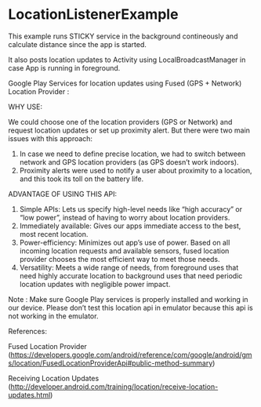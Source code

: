 # LocationListenerExample


This example runs STICKY service in the background contineously and calculate distance since the app is started. 

It also posts location updates to Activity using LocalBroadcastManager in case App is running in foreground.


Google Play Services for location updates using Fused (GPS + Network) Location Provider :

WHY USE:

We could choose one of the location providers (GPS or Network) and request location updates or set up proximity alert. But there were two main issues with this approach:

1. In case we need to define precise location, we had to switch between network and GPS location providers (as GPS doesn’t work indoors).
2. Proximity alerts were used to notify a user about proximity to a location, and this took its toll on the battery life.

ADVANTAGE OF USING THIS API:

1. Simple APIs: Lets us specify high-level needs like “high accuracy” or “low power”, instead of having to worry about location providers.
2. Immediately available: Gives our apps immediate access to the best, most recent location.
3. Power-efficiency: Minimizes out app’s use of power. Based on all incoming location requests and available sensors, fused location provider chooses the most efficient way to meet those needs.
4. Versatility: Meets a wide range of needs, from foreground uses that need highly accurate location to background uses that need periodic location updates with negligible power impact.


Note : Make sure Google Play services is properly installed and working in our device. Please don’t test this location api in emulator because this api is not working in the emulator.




References:

Fused Location Provider
(https://developers.google.com/android/reference/com/google/android/gms/location/FusedLocationProviderApi#public-method-summary)

Receiving Location Updates
(http://developer.android.com/training/location/receive-location-updates.html)


